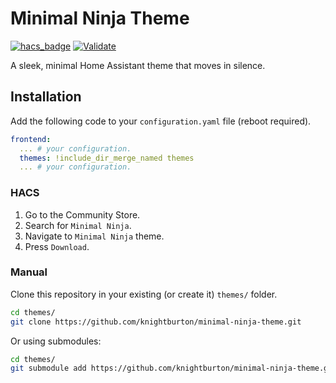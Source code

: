 # Minimal Ninja Theme

[![hacs_badge](https://img.shields.io/badge/HACS-Default-orange.svg)](https://github.com/hacs/integration)
[![Validate](https://github.com/knightburton/minimal-ninja-theme/actions/workflows/validate.yaml/badge.svg)](https://github.com/knightburton/minimal-ninja-theme/actions/workflows/validate.yaml)

A sleek, minimal Home Assistant theme that moves in silence.

## Installation

Add the following code to your `configuration.yaml` file (reboot required).

```yaml
frontend:
  ... # your configuration.
  themes: !include_dir_merge_named themes
  ... # your configuration.
```

### HACS

1. Go to the Community Store.
2. Search for `Minimal Ninja`.
3. Navigate to `Minimal Ninja` theme.
4. Press `Download`.

### Manual

Clone this repository in your existing (or create it) `themes/` folder.

```bash
cd themes/
git clone https://github.com/knightburton/minimal-ninja-theme.git
```

Or using submodules:

```bash
cd themes/
git submodule add https://github.com/knightburton/minimal-ninja-theme.git
```
